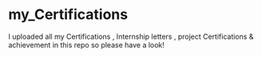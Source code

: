 # my_Certifications
I uploaded all my Certifications , Internship letters , project Certifications &amp; achievement in this repo so please have a look!
